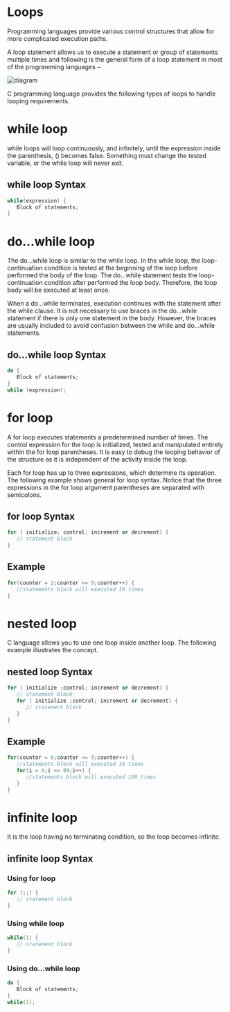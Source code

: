 # Loops
Programming languages provide various control structures that allow for more complicated execution paths.

A loop statement allows us to execute a statement or group of statements multiple times and following is the general form of a loop statement in most of the programming languages −

![diagram](https://i.imgur.com/96ahXeg.png)

C programming language provides the following types of loops to handle looping requirements.
# while loop
while loops will loop continuously, and infinitely, until the expression inside the parenthesis, () becomes false. Something must change the tested variable, or the while loop will never exit.
## while loop Syntax
```c++
while(expression) {
   Block of statements;
}
```
# do…while loop
The do…while loop is similar to the while loop. In the while loop, the loop-continuation condition is tested at the beginning of the loop before performed the body of the loop. The do…while statement tests the loop-continuation condition after performed the loop body. Therefore, the loop body will be executed at least once.

When a do…while terminates, execution continues with the statement after the while clause. It is not necessary to use braces in the do…while statement if there is only one statement in the body. However, the braces are usually included to avoid confusion between the while and do…while statements.
## do…while loop Syntax

```c++
do { 
   Block of statements; 
} 
while (expression);
```
# for loop
A for loop executes statements a predetermined number of times. The control expression for the loop is initialized, tested and manipulated entirely within the for loop parentheses. It is easy to debug the looping behavior of the structure as it is independent of the activity inside the loop.

Each for loop has up to three expressions, which determine its operation. The following example shows general for loop syntax. Notice that the three expressions in the for loop argument parentheses are separated with semicolons.
## for loop Syntax

```c++
for ( initialize; control; increment or decrement) {
   // statement block
}
```
## Example

```c++
for(counter = 2;counter <= 9;counter++) {
   //statements block will executed 10 times
}
```
# nested loop
C language allows you to use one loop inside another loop. The following example illustrates the concept.
## nested loop Syntax

```c++
for ( initialize ;control; increment or decrement) {
   // statement block
   for ( initialize ;control; increment or decrement) {
      // statement block
   }
}
```
## Example

```c++
for(counter = 0;counter <= 9;counter++) {
   //statements block will executed 10 times
   for(i = 0;i <= 99;i++) {
      //statements block will executed 100 times
   }
}
```
# infinite loop

It is the loop having no terminating condition, so the loop becomes infinite.
## infinite loop Syntax
### Using for loop

```c++
for (;;) {
   // statement block
}
```
### Using while loop
```c++
while(1) {
   // statement block
}
```

### Using do…while loop

```c++
do {
   Block of statements;
} 
while(1);
```